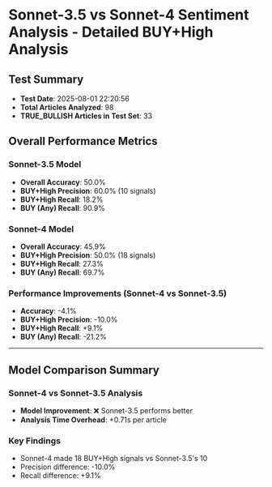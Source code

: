 # Sonnet-3.5 vs Sonnet-4 Sentiment Analysis - Detailed BUY+High Analysis

## Test Summary
- **Test Date**: 2025-08-01 22:20:56
- **Total Articles Analyzed**: 98
- **TRUE_BULLISH Articles in Test Set**: 33

## Overall Performance Metrics

### Sonnet-3.5 Model
- **Overall Accuracy**: 50.0%
- **BUY+High Precision**: 60.0% (10 signals)
- **BUY+High Recall**: 18.2%
- **BUY (Any) Recall**: 90.9%

### Sonnet-4 Model
- **Overall Accuracy**: 45.9%
- **BUY+High Precision**: 50.0% (18 signals)
- **BUY+High Recall**: 27.3%
- **BUY (Any) Recall**: 69.7%

### Performance Improvements (Sonnet-4 vs Sonnet-3.5)
- **Accuracy**: -4.1%
- **BUY+High Precision**: -10.0%
- **BUY+High Recall**: +9.1%
- **BUY (Any) Recall**: -21.2%

---

## Model Comparison Summary

### Sonnet-4 vs Sonnet-3.5 Analysis
- **Model Improvement**: ❌ Sonnet-3.5 performs better
- **Analysis Time Overhead**: +0.71s per article

### Key Findings
- Sonnet-4 made 18 BUY+High signals vs Sonnet-3.5's 10
- Precision difference: -10.0%
- Recall difference: +9.1%
